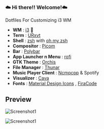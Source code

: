 ### :cloud: Hi there!! Welcome!:cloud:
Dotfiles For Customizing i3 WM

- **WM**                  : [i3](https://i3wm.org/) :balloon:
- **Term**                : [URxvt](https://wiki.archlinux.org/index.php/Rxvt-unicode) 
- **Shell**               : [zsh](https://wiki.archlinux.org/index.php/zsh) with [oh my zsh](https://github.com/ohmyzsh/ohmyzsh) 
- **Compositor**          : [Picom](https://github.com/ibhagwan/picom) 
- **Bar**                 : [Polybar](https://wiki.archlinux.org/index.php/Polybar) 
- **App Launcher n Menu** : [rofi](https://github.com/davatorium/rofi) 
- **GTK Theme**           : [Orchis](https://github.com/vinceliuice/Orchis-theme) 
- **File Manager**        : [Thunar](https://wiki.archlinux.org/index.php/Thunar) 
- **Music Player Client** : [Ncmpcpp](https://wiki.archlinux.org/index.php/Ncmpcpp) & Spotify 
- **Visualizer**          : [Cava](https://github.com/karlstav/cava)
- **Fonts**               : [Material Design Icons](https://materialdesignicons.com/) , [FiraCode](https://github.com/ryanoasis/nerd-fonts/tree/master/patched-fonts/FiraCode) 

## Preview

![Screenshot1](https://github.com/Eloysheyin/Minimalist-Dots/blob/master/kazam2129.png)


![Screenshot1](https://github.com/Eloysheyin/Minimalist-Dots/blob/master/blossom.png)






